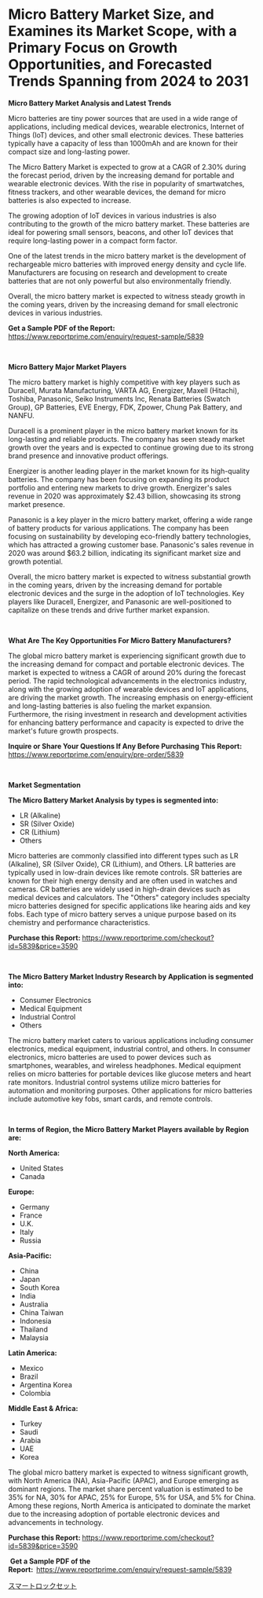 <p><h1>Micro Battery Market Size, and Examines its Market Scope, with a Primary Focus on Growth Opportunities, and Forecasted Trends Spanning from 2024 to 2031</h1></p><p><strong>Micro Battery Market Analysis and Latest Trends</strong></p>
<p><p>Micro batteries are tiny power sources that are used in a wide range of applications, including medical devices, wearable electronics, Internet of Things (IoT) devices, and other small electronic devices. These batteries typically have a capacity of less than 1000mAh and are known for their compact size and long-lasting power.</p><p>The Micro Battery Market is expected to grow at a CAGR of 2.30% during the forecast period, driven by the increasing demand for portable and wearable electronic devices. With the rise in popularity of smartwatches, fitness trackers, and other wearable devices, the demand for micro batteries is also expected to increase.</p><p>The growing adoption of IoT devices in various industries is also contributing to the growth of the micro battery market. These batteries are ideal for powering small sensors, beacons, and other IoT devices that require long-lasting power in a compact form factor.</p><p>One of the latest trends in the micro battery market is the development of rechargeable micro batteries with improved energy density and cycle life. Manufacturers are focusing on research and development to create batteries that are not only powerful but also environmentally friendly.</p><p>Overall, the micro battery market is expected to witness steady growth in the coming years, driven by the increasing demand for small electronic devices in various industries.</p></p>
<p><strong>Get a Sample PDF of the Report:&nbsp;</strong> <a href="https://www.reportprime.com/enquiry/request-sample/5839">https://www.reportprime.com/enquiry/request-sample/5839</a></p>
<p>&nbsp;</p>
<p><strong>Micro Battery Major Market Players</strong></p>
<p><p>The micro battery market is highly competitive with key players such as Duracell, Murata Manufacturing, VARTA AG, Energizer, Maxell (Hitachi), Toshiba, Panasonic, Seiko Instruments Inc, Renata Batteries (Swatch Group), GP Batteries, EVE Energy, FDK, Zpower, Chung Pak Battery, and NANFU.</p><p>Duracell is a prominent player in the micro battery market known for its long-lasting and reliable products. The company has seen steady market growth over the years and is expected to continue growing due to its strong brand presence and innovative product offerings.</p><p>Energizer is another leading player in the market known for its high-quality batteries. The company has been focusing on expanding its product portfolio and entering new markets to drive growth. Energizer's sales revenue in 2020 was approximately $2.43 billion, showcasing its strong market presence.</p><p>Panasonic is a key player in the micro battery market, offering a wide range of battery products for various applications. The company has been focusing on sustainability by developing eco-friendly battery technologies, which has attracted a growing customer base. Panasonic's sales revenue in 2020 was around $63.2 billion, indicating its significant market size and growth potential.</p><p>Overall, the micro battery market is expected to witness substantial growth in the coming years, driven by the increasing demand for portable electronic devices and the surge in the adoption of IoT technologies. Key players like Duracell, Energizer, and Panasonic are well-positioned to capitalize on these trends and drive further market expansion.</p></p>
<p>&nbsp;</p>
<p><strong>What Are The Key Opportunities For Micro Battery Manufacturers?</strong></p>
<p><p>The global micro battery market is experiencing significant growth due to the increasing demand for compact and portable electronic devices. The market is expected to witness a CAGR of around 20% during the forecast period. The rapid technological advancements in the electronics industry, along with the growing adoption of wearable devices and IoT applications, are driving the market growth. The increasing emphasis on energy-efficient and long-lasting batteries is also fueling the market expansion. Furthermore, the rising investment in research and development activities for enhancing battery performance and capacity is expected to drive the market's future growth prospects.</p></p>
<p><strong>Inquire or Share Your Questions If Any Before Purchasing This Report:</strong> <a href="https://www.reportprime.com/enquiry/pre-order/5839">https://www.reportprime.com/enquiry/pre-order/5839</a></p>
<p>&nbsp;</p>
<p><strong>Market Segmentation</strong></p>
<p><strong>The Micro Battery Market Analysis by types is segmented into:</strong></p>
<p><ul><li>LR (Alkaline)</li><li>SR (Silver Oxide)</li><li>CR (Lithium)</li><li>Others</li></ul></p>
<p><p>Micro batteries are commonly classified into different types such as LR (Alkaline), SR (Silver Oxide), CR (Lithium), and Others. LR batteries are typically used in low-drain devices like remote controls. SR batteries are known for their high energy density and are often used in watches and cameras. CR batteries are widely used in high-drain devices such as medical devices and calculators. The "Others" category includes specialty micro batteries designed for specific applications like hearing aids and key fobs. Each type of micro battery serves a unique purpose based on its chemistry and performance characteristics.</p></p>
<p><strong>Purchase this Report:&nbsp;</strong><a href="https://www.reportprime.com/checkout?id=5839&price=3590">https://www.reportprime.com/checkout?id=5839&price=3590</a></p>
<p>&nbsp;</p>
<p><strong>The Micro Battery Market Industry Research by Application is segmented into:</strong></p>
<p><ul><li>Consumer Electronics</li><li>Medical Equipment</li><li>Industrial Control</li><li>Others</li></ul></p>
<p><p>The micro battery market caters to various applications including consumer electronics, medical equipment, industrial control, and others. In consumer electronics, micro batteries are used to power devices such as smartphones, wearables, and wireless headphones. Medical equipment relies on micro batteries for portable devices like glucose meters and heart rate monitors. Industrial control systems utilize micro batteries for automation and monitoring purposes. Other applications for micro batteries include automotive key fobs, smart cards, and remote controls.</p></p>
<p>&nbsp;</p>
<p><strong>In terms of Region, the Micro Battery Market Players available by Region are:</strong></p>
<p>
    <p> <strong> North America: </strong>
        <ul>
            <li>United States</li>
            <li>Canada</li>
        </ul>
        </p> 
    <p> <strong> Europe: </strong>
        <ul>
            <li>Germany</li>
            <li>France</li>
            <li>U.K.</li>
            <li>Italy</li>
            <li>Russia</li>
        </ul>
        </p> 
    <p> <strong> Asia-Pacific: </strong>
        <ul>
            <li>China</li>
            <li>Japan</li>
            <li>South Korea</li>
            <li>India</li>
            <li>Australia</li>
            <li>China Taiwan</li>
            <li>Indonesia</li>
            <li>Thailand</li>
            <li>Malaysia</li>
        </ul>
        </p> 
    <p> <strong> Latin America: </strong>
        <ul>
            <li>Mexico</li>
            <li>Brazil</li>
            <li>Argentina Korea</li>
            <li>Colombia</li>
        </ul>
        </p> 
    <p> <strong> Middle East & Africa: </strong>
        <ul>
            <li>Turkey</li>
            <li>Saudi</li>
            <li>Arabia</li>
            <li>UAE</li>
            <li>Korea</li>
        </ul>
    </p>
    </p>
<p><p>The global micro battery market is expected to witness significant growth, with North America (NA), Asia-Pacific (APAC), and Europe emerging as dominant regions. The market share percent valuation is estimated to be 35% for NA, 30% for APAC, 25% for Europe, 5% for USA, and 5% for China. Among these regions, North America is anticipated to dominate the market due to the increasing adoption of portable electronic devices and advancements in technology.</p></p>
<p><strong>Purchase this Report: </strong><a href="https://www.reportprime.com/checkout?id=5839&price=3590">https://www.reportprime.com/checkout?id=5839&price=3590</a></p>
<p>&nbsp;<strong>Get a Sample PDF of the Report:&nbsp;&nbsp;</strong><a href="https://www.reportprime.com/enquiry/request-sample/5839">https://www.reportprime.com/enquiry/request-sample/5839</a></p>
<p><strong></strong></p>
<p><p><a href="https://github.com/mreklxf44233/Market-Research-Report-List-1/blob/main/453459116145.md">スマートロックセット</a></p></p>